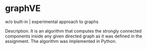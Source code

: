 # graphVE
w/o built-in | experimental approach to graphs

Description. It is an algorithm that computes the strongly connected components inside any given directed graph as it was defined in the assignment. The algorithm was implemented in Python.

